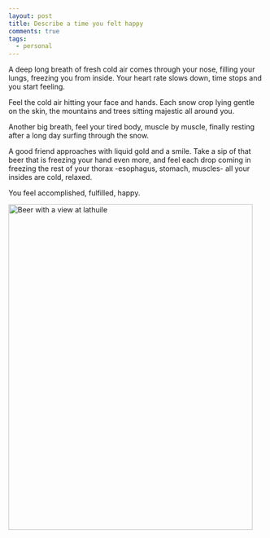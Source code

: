 ```yaml
---
layout: post
title: Describe a time you felt happy
comments: true
tags:
  - personal
---
```


A deep long breath of fresh cold air comes through your nose, filling your
lungs, freezing you from inside. Your heart rate slows down, time stops and you
start feeling.

Feel the cold air hitting your face and hands. Each snow crop lying gentle on
the skin, the mountains and trees sitting majestic all around you.

Another big breath, feel your tired body, muscle by muscle, finally resting
after a long day surfing through the snow.

A good friend approaches with liquid gold and a smile. Take a sip of that beer
that is freezing your hand even more, and feel each drop coming in freezing the
rest of your thorax -esophagus, stomach, muscles- all your insides are cold,
relaxed.

You feel accomplished, fulfilled, happy.

<a class='post-pic' href="http://www.flickr.com/photos/matteopenzo/5441618644/" title="Beer with
a view at lathuile by matteopenzo, on Flickr"><img
src="http://farm6.staticflickr.com/5257/5441618644_65afde5cf0_z.jpg"
width="480" height="640" alt="Beer with a view at lathuile"></a>
